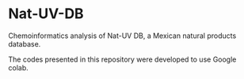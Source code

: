 # Nat-UV-DB
Chemoinformatics analysis of Nat-UV DB, a Mexican natural products database.

The codes presented in this repository were developed to use Google colab.
